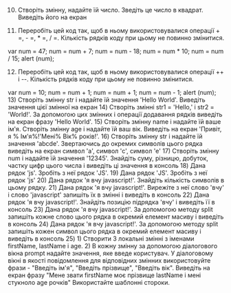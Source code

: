 10) Створіть змінну, надайте їй число. Зведіть це число в квадрат. Виведіть його на екран

11) Переробіть цей код так, щоб в ньому використовувалися операції + =, - =, * =, / =. Кількість рядків коду при цьому не повинно змінитися.

  var num = 47;
  num = num + 7;
  num = num - 18;
  num = num * 10;
  num = num / 15;
  alert (num);

12) Переробіть цей код так, щоб в ньому використовувалися операції ++ і --. Кількість рядків коду при цьому не повинно змінитися.

  var num = 10;
  num = num + 1;
  num = num + 1;
  num = num - 1;
  alert (num);
13) Створіть змінну str і надайте їй значення 'Hello World'. Виведіть значення цієї змінної на екран
14) Створіть змінні str1 = 'Hello,' і str2 = 'World!'. За допомогою цих змінних і операції додавання рядків виведіть на екран фразу 'Hello World'.
15) Створіть змінну name і надайте їй ваше ім'я. Створіть змінну age і надайте їй ваш вік. Виведіть на екран 'Привіт, я  % Ім'я%!'Мені% Вік% років!'.
16) Створіть змінну str і надайте їй значення 'abcde'. Звертаючись до окремих символів цього рядка виведіть на екран символ 'a', символ 'c', символ 'e'
17) Створіть змінну num і надайте їй значення '12345'. Знайдіть суму, різницю, добуток, частку цифр цього числа
і виведіть ці значення в консоль
18) Дана рядок 'js'. Зробіть з неї рядок 'JS'.
19) Дана рядок 'JS'. Зробіть з неї рядок 'js'
20) Дана рядок 'я вчу javascript!'. Знайдіть кількість символів в цьому рядку.
21) Дана рядок 'я вчу javascript!'. Вирежіте з неї слово 'вчу' і слово 'javascript' запишіть їх в змінні і виведіть в консоль
22) Дана рядок 'я вчу javascript!'. Знайдіть позицію підрядка 'вчу' і виведіть її в консоль
23) Дана рядок 'я вчу javascript!'. За допомогою методу split запишіть кожне слово цього рядка в окремий елемент масиву і виведіть в консоль
24) Дана рядок 'я вчу javascript!'. За допомогою методу split запишіть кожен символ цього рядка в окремий елемент масиву і виведіть в консоль
25) 1) Створити 3 локальні змінні з іменами firstName, lastName і age.
  2) В кожну змінну за допомогою діалогового вікна prompt надайте значення, яке введе користувач. У діалоговому вікні в якості повідомлення для відповідних змінних використовуйте фрази - "Введіть ім'я", "Введіть прізвище", "Введіть вік". Виведіть на екран фразу "Мене звати firstName моє прізвище lastName і мені стукноло age рочків" Використайте шаблонні стороки.
